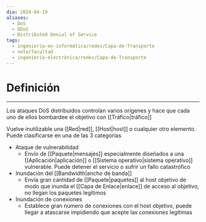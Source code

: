 ```yaml
---
dia: 2024-04-19
aliases:
  - DoS
  - DDoS
  - Distributed Denial of Service
tags:
  - ingeniería-en-informática/redes/Capa-de-Transporte
  - nota/facultad
  - ingeniería-electrónica/redes/Capa-de-Transporte
---
```

# Definición
---
Los ataques DoS distribuidos controlan varios orígenes y hace que cada uno de ellos bombardee el objetivo con [[Tráfico|tráfico]]

Vuelve inutilizable una [[Red|red]], [[Host|host]] o cualquier otro elemento. Puede clasificarse en una de las 3 categorías
* Ataque de vulnerabilidad
	* Envío de [[Paquete|mensajes]] especialmente diseñados a una [[Aplicación|aplicación]] o [[Sistema operativo|sistema operativo]] vulnerable. Puede detener el servicio o sufrir un fallo catastrófico
* Inundación del [[Bandwidth|ancho de banda]]
	* Envía gran cantidad de [[Paquete|paquetes]] al host objetivo de modo que inunda el [[Capa de Enlace|enlace]] de acceso al objetivo, no llegan los paquetes legítimos
* Inundación de conexiones
	* Establece gran número de conexiones con el host objetivo, puede llegar a atascarse impidiendo que acepte las conexiones legítimas

